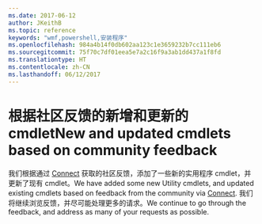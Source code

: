 ```yaml
---
ms.date: 2017-06-12
author: JKeithB
ms.topic: reference
keywords: "wmf,powershell,安装程序"
ms.openlocfilehash: 984a4b14f0db602aa123c1e3659232b7cc111eb6
ms.sourcegitcommit: 75f70c7df01eea5e7a2c16f9a3ab1dd437a1f8fd
ms.translationtype: HT
ms.contentlocale: zh-CN
ms.lasthandoff: 06/12/2017
---
```

# <a name="new-and-updated-cmdlets-based-on-community-feedback"></a><span data-ttu-id="e0bcf-102">根据社区反馈的新增和更新的 cmdlet</span><span class="sxs-lookup"><span data-stu-id="e0bcf-102">New and updated cmdlets based on community feedback</span></span> 
<span data-ttu-id="e0bcf-103">我们根据通过 [Connect](https://connect.microsoft.com/powershell) 获取的社区反馈，添加了一些新的实用程序 cmdlet，并更新了现有 cmdlet。</span><span class="sxs-lookup"><span data-stu-id="e0bcf-103">We have added some new Utility cmdlets, and updated existing cmdlets based on feedback from the community via [Connect](https://connect.microsoft.com/powershell).</span></span> <span data-ttu-id="e0bcf-104">我们将继续浏览反馈，并尽可能处理更多的请求。</span><span class="sxs-lookup"><span data-stu-id="e0bcf-104">We continue to go through the feedback, and address as many of your requests as possible.</span></span>

